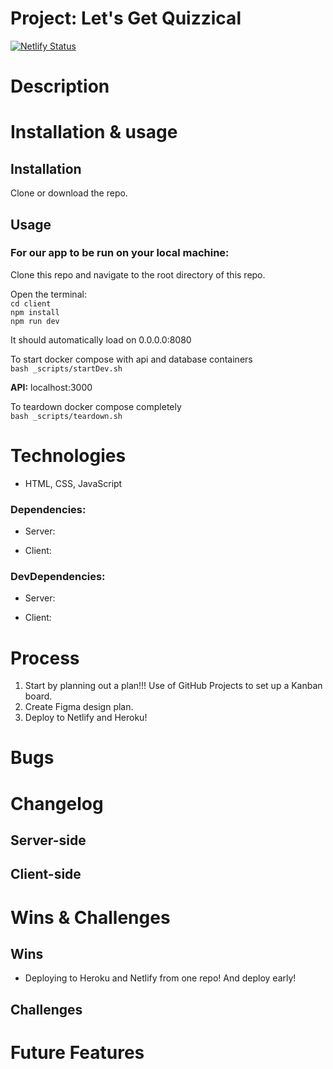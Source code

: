 # Project: Let's Get Quizzical

[![Netlify Status](https://api.netlify.com/api/v1/badges/c3504deb-6376-4b64-abbb-4a4536f23868/deploy-status)](https://app.netlify.com/sites/letsgetquizzical/deploys)
 
# Description

# Installation & usage

## Installation
Clone or download the repo.

## Usage

### For our app to be run on your local machine:

Clone this repo and navigate to the root directory of this repo.

Open the terminal:  
`cd client`   
`npm install`  
`npm run dev`   

It should automatically load on 0.0.0.0:8080

To start docker compose with api and database containers  
`bash _scripts/startDev.sh`    

**API:** localhost:3000   

To teardown docker compose completely  
`bash _scripts/teardown.sh`  

# Technologies
- HTML, CSS, JavaScript

### Dependencies: 
   - Server: 
   
   
   - Client: 
   

### DevDependencies:
   - Server: 
   
   
   - Client: 
  

# Process 
1. Start by planning out a plan!!! Use of GitHub Projects to set up a Kanban board.
2. Create Figma design plan.
3. Deploy to Netlify and Heroku!


# Bugs


# Changelog

## Server-side


## Client-side


# Wins & Challenges

## Wins
- Deploying to Heroku and Netlify from one repo! And deploy early!


## Challenges


# Future Features 

